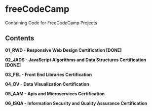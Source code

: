 # freeCodeCamp
Containing Code for FreeCodeCamp Projects
## Contents

**01_RWD - Responsive Web Design Certification [DONE]**

**02_JADS - JavaScript Algorithms and Data Structures Certification [DONE]**

**03_FEL - Front End Libraries Certification**

**04_DV - Data Visualization Certification**

**05_AAM - Apis and Microservices Certification**

**06_ISQA - Information Security and Quality Assurance Certification**

